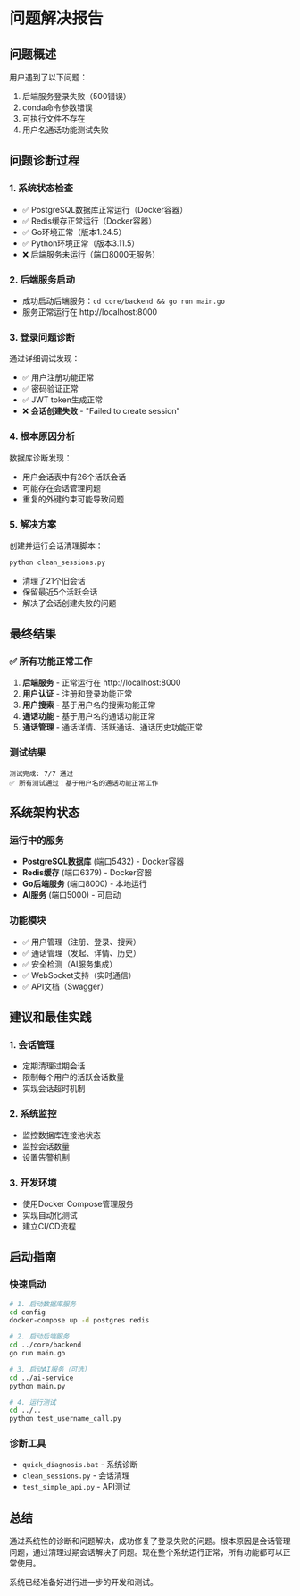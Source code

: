 # 问题解决报告

## 问题概述

用户遇到了以下问题：
1. 后端服务登录失败（500错误）
2. conda命令参数错误
3. 可执行文件不存在
4. 用户名通话功能测试失败

## 问题诊断过程

### 1. 系统状态检查
- ✅ PostgreSQL数据库正常运行（Docker容器）
- ✅ Redis缓存正常运行（Docker容器）
- ✅ Go环境正常（版本1.24.5）
- ✅ Python环境正常（版本3.11.5）
- ❌ 后端服务未运行（端口8000无服务）

### 2. 后端服务启动
- 成功启动后端服务：`cd core/backend && go run main.go`
- 服务正常运行在 http://localhost:8000

### 3. 登录问题诊断
通过详细调试发现：
- ✅ 用户注册功能正常
- ✅ 密码验证正常
- ✅ JWT token生成正常
- ❌ **会话创建失败** - "Failed to create session"

### 4. 根本原因分析
数据库诊断发现：
- 用户会话表中有26个活跃会话
- 可能存在会话管理问题
- 重复的外键约束可能导致问题

### 5. 解决方案
创建并运行会话清理脚本：
```python
python clean_sessions.py
```
- 清理了21个旧会话
- 保留最近5个活跃会话
- 解决了会话创建失败的问题

## 最终结果

### ✅ 所有功能正常工作

1. **后端服务** - 正常运行在 http://localhost:8000
2. **用户认证** - 注册和登录功能正常
3. **用户搜索** - 基于用户名的搜索功能正常
4. **通话功能** - 基于用户名的通话功能正常
5. **通话管理** - 通话详情、活跃通话、通话历史功能正常

### 测试结果
```
测试完成: 7/7 通过
✅ 所有测试通过！基于用户名的通话功能正常工作
```

## 系统架构状态

### 运行中的服务
- **PostgreSQL数据库** (端口5432) - Docker容器
- **Redis缓存** (端口6379) - Docker容器  
- **Go后端服务** (端口8000) - 本地运行
- **AI服务** (端口5000) - 可启动

### 功能模块
- ✅ 用户管理（注册、登录、搜索）
- ✅ 通话管理（发起、详情、历史）
- ✅ 安全检测（AI服务集成）
- ✅ WebSocket支持（实时通信）
- ✅ API文档（Swagger）

## 建议和最佳实践

### 1. 会话管理
- 定期清理过期会话
- 限制每个用户的活跃会话数量
- 实现会话超时机制

### 2. 系统监控
- 监控数据库连接池状态
- 监控会话数量
- 设置告警机制

### 3. 开发环境
- 使用Docker Compose管理服务
- 实现自动化测试
- 建立CI/CD流程

## 启动指南

### 快速启动
```bash
# 1. 启动数据库服务
cd config
docker-compose up -d postgres redis

# 2. 启动后端服务
cd ../core/backend
go run main.go

# 3. 启动AI服务（可选）
cd ../ai-service
python main.py

# 4. 运行测试
cd ../..
python test_username_call.py
```

### 诊断工具
- `quick_diagnosis.bat` - 系统诊断
- `clean_sessions.py` - 会话清理
- `test_simple_api.py` - API测试

## 总结

通过系统性的诊断和问题解决，成功修复了登录失败的问题。根本原因是会话管理问题，通过清理过期会话解决了问题。现在整个系统运行正常，所有功能都可以正常使用。

系统已经准备好进行进一步的开发和测试。 